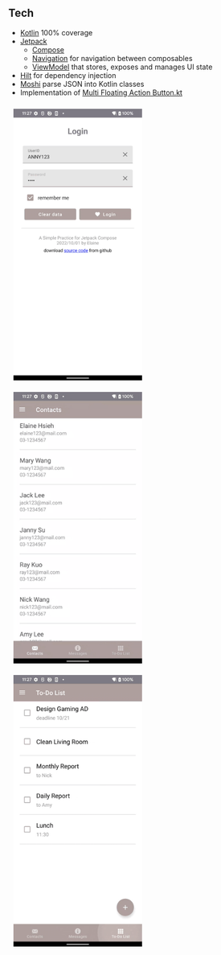 ## Tech

* [Kotlin](https://kotlinlang.org/) 100% coverage
* [Jetpack](https://developer.android.com/jetpack)
    * [Compose](https://developer.android.com/jetpack/compose) 
    * [Navigation](https://developer.android.com/topic/libraries/architecture/navigation/) for navigation between composables
    * [ViewModel](https://developer.android.com/topic/libraries/architecture/viewmodel) that stores, exposes and manages UI state
* [Hilt](https://developer.android.com/training/dependency-injection/hilt-jetpack) for dependency injection
* [Moshi](https://github.com/square/moshi) parse JSON into Kotlin classes
* Implementation of [Multi Floating Action Button.kt](https://github.com/winniecake/example-mvvm-compose/blob/master/app/src/main/java/com/capital/composesample/ui/view/MultiFloatingActionButton.kt)

<img src="readme/demo_side_menu.gif" width="256" height="540" hspace="10" vspace="10">  <img src="readme/demo_contacts_messages_list.gif" width="256" height="540" hspace="10" vspace="10">  <img src="readme/demo_todo_list.gif" width="256" height="540" hspace="10" vspace="10">
